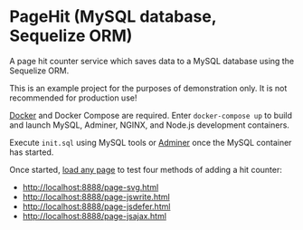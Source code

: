 # PageHit (MySQL database, Sequelize ORM)

A page hit counter service which saves data to a MySQL database using the Sequelize ORM.

This is an example project for the purposes of demonstration only. It is not recommended for production use!

[Docker](https://www.docker.com/) and Docker Compose are required. Enter `docker-compose up` to build and launch MySQL, Adminer, NGINX, and Node.js development containers.

Execute `init.sql` using MySQL tools or [Adminer](http://localhost:8080/) once the MySQL container has started.

Once started, [load any page](http://localhost:8888/) to test four methods of adding a hit counter:

* <http://localhost:8888/page-svg.html>
* <http://localhost:8888/page-jswrite.html>
* <http://localhost:8888/page-jsdefer.html>
* <http://localhost:8888/page-jsajax.html>
